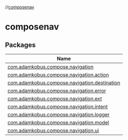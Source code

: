 //[composenav](index.md)

# composenav

## Packages

| Name |
|---|
| [com.adamkobus.compose.navigation](composenav/com.adamkobus.compose.navigation/index.md) |
| [com.adamkobus.compose.navigation.action](composenav/com.adamkobus.compose.navigation.action/index.md) |
| [com.adamkobus.compose.navigation.destination](composenav/com.adamkobus.compose.navigation.destination/index.md) |
| [com.adamkobus.compose.navigation.error](composenav/com.adamkobus.compose.navigation.error/index.md) |
| [com.adamkobus.compose.navigation.ext](composenav/com.adamkobus.compose.navigation.ext/index.md) |
| [com.adamkobus.compose.navigation.intent](composenav/com.adamkobus.compose.navigation.intent/index.md) |
| [com.adamkobus.compose.navigation.logger](composenav/com.adamkobus.compose.navigation.logger/index.md) |
| [com.adamkobus.compose.navigation.model](composenav/com.adamkobus.compose.navigation.model/index.md) |
| [com.adamkobus.compose.navigation.ui](composenav/com.adamkobus.compose.navigation.ui/index.md) |
